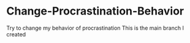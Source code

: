 # Change-Procrastination-Behavior
Try to change my behavior of procrastination
This is the main branch I created
